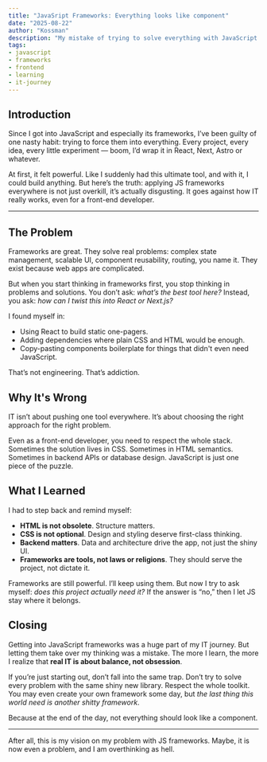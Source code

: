 ```yaml
---
title: "JavaSript Frameworks: Everything looks like component"
date: "2025-08-22"
author: "Kossman"
description: "My mistake of trying to solve everything with JavaScript frameworks."
tags:
- javascript
- frameworks
- frontend
- learning
- it-journey
---
```


## Introduction

Since I got into JavaScript and especially its frameworks, I’ve been guilty of one nasty habit: trying to force them into everything.
Every project, every idea, every little experiment — boom, I’d wrap it in React, Next, Astro or whatever.

At first, it felt powerful. Like I suddenly had this ultimate tool, and with it, I could build anything.
But here’s the truth: applying JS frameworks everywhere is not just overkill, it’s actually disgusting.
It goes against how IT really works, even for a front-end developer.

---

## The Problem

Frameworks are great. They solve real problems: complex state management, scalable UI, component reusability, routing, you name it.
They exist because web apps are complicated.

But when you start thinking in frameworks first, you stop thinking in problems and solutions.
You don’t ask: _what’s the best tool here?_ Instead, you ask: _how can I twist this into React or Next.js?_

I found myself in:
- Using React to build static one-pagers.
- Adding dependencies where plain CSS and HTML would be enough.
- Copy-pasting components boilerplate for things that didn't even need JavaScript.

That’s not engineering. That’s addiction.

## Why It's Wrong
IT isn’t about pushing one tool everywhere. It’s about choosing the right approach for the right problem.

Even as a front-end developer, you need to respect the whole stack.
Sometimes the solution lives in CSS. Sometimes in HTML semantics.
Sometimes in backend APIs or database design. JavaScript is just one piece of the puzzle.

## What I Learned

I had to step back and remind myself:
- **HTML is not obsolete**. Structure matters.
- **CSS is not optional**. Design and styling deserve first-class thinking.
- **Backend matters**. Data and architecture drive the app, not just the shiny UI.
- **Frameworks are tools, not laws or religions**. They should serve the project, not dictate it.

Frameworks are still powerful. I’ll keep using them. But now I try to ask myself: _does this project actually need it?_
If the answer is “no,” then I let JS stay where it belongs.

## Closing

Getting into JavaScript frameworks was a huge part of my IT journey.
But letting them take over my thinking was a mistake.
The more I learn, the more I realize that **real IT is about balance, not obsession**.

If you’re just starting out, don’t fall into the same trap.
Don’t try to solve every problem with the same shiny new library. Respect the whole toolkit.
You may even create your own framework some day, but _the last thing this world need is another shitty framework_.

Because at the end of the day, not everything should look like a component.

---

After all, this is my vision on my problem with JS frameworks. 
Maybe, it is now even a problem, and I am overthinking as hell.
